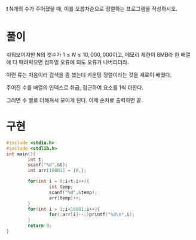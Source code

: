 ❗ N개의 수가 주어졌을 때, 이를 오름차순으로 정렬하는 프로그램을 작성하시오.

# 풀이

쉬워보이지만 N의 갯수가 $1 \leq N \leq 10,000,000$이고, 메모리 제한이 8MB라 한 배열에 다 때려박으면 컴파일 오류에 되도 오류가 나버리더라.

이런 류는 처음이라 검색을 좀 했는데 카운팅 정렬이라는 것을 새로이 배웠다.

주어진 수를 배열의 인덱스로 취급, 접근하여 요소를 1씩 더한다.

그러면 수 별로 더해져서 모이게 된다. 이제 순차로 출력하면 끝.

# 구현

```c
#include <stdio.h>
#include <stdlib.h>
int main(){
        int t;
        scanf("%d",&t);
        int arr[10001] = {0,};

        for(int i = 0;i<t;i++){
                int temp;
                scanf("%d",&temp);
                arr[temp]++;
        }
        for(int i = 1;i<10001;i++){
                for(;arr[i]--;)printf("%d\n",i);
        }
        return 0;
}
```
